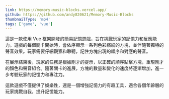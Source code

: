 ```yaml
---
link: https://memory-music-blocks.vercel.app/
github: https://github.com/andy820621/Memory-Music-Blocks
thumbnailType: 'mp4'
tags: ['game', 'vue']
---
```


這是一款使用 Vue 框架開發的簡易記憶遊戲，旨在挑戰玩家的記憶力和反應能力。遊戲的每個關卡開始時，會依序顯示一系列色彩繽紛的方塊，並伴隨著獨特的聲音效果。玩家需要仔細觀察和聆聽，記住方塊出現的順序和對應的聲音。

在展示結束後，玩家的任務是根據剛才的提示，以正確的順序點擊方塊，重現剛才的顏色和聲音組合。隨著關卡的進展，方塊的數量和變化的速度將逐漸增加，進一步考驗玩家的記憶力和專注力。

這款遊戲不僅提供了娛樂性，還是一個增強記憶力的有趣工具，適合各個年齡層的玩家挑戰自我，提升記憶能力。
